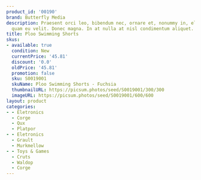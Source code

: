 ```yaml
---
product_id: '00190'
brand: Butterfly Media
description: Praesent orci leo, bibendum nec, ornare et, nonummy in, elit. Morbi lobortis
  quam eu velit. Donec magna. In at nulla at nisl condimentum aliquet.
title: Ploo Swimming Shorts
skus:
- available: true
  condition: New
  currentPrice: '45.81'
  discount: '0.0'
  oldPrice: '45.81'
  promotion: false
  sku: S0019001
  skuName: Ploo Swimming Shorts - Fuchsia
  thumbnailURL: https://picsum.photos/seed/S0019001/300/300
  imageURL: https://picsum.photos/seed/S0019001/600/600
layout: product
categories:
- - Eletronics
  - Corge
  - Qux
  - Platpor
- - Eletronics
  - Grault
  - Murkmellow
- - Toys & Games
  - Cruts
  - Waldop
  - Corge
---
```

